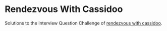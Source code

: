 # Rendezvous With Cassidoo

Solutions to the Interview Question Challenge of [rendezvous with cassidoo](https://buttondown.email/cassidoo/archive).
